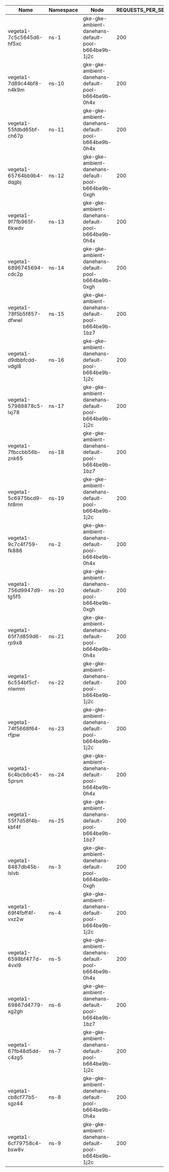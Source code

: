 | Name | Namespace | Node | REQUESTS_PER_SECOND | DURATION | CONNECTIONS | MAX_CONNECTIONS |
|------|-----------|------|---------------------|----------|-------------|-----------------|
| vegeta1-7c5c5645d6-hf5xc | ns-1 | gke-gke-ambient-danehans-default-pool-b664be9b-1j2c | 200 | 10m | 100 | 100 |
| vegeta1-7d89c44bf8-n4k9m | ns-10 | gke-gke-ambient-danehans-default-pool-b664be9b-0h4x | 200 | 10m | 100 | 100 |
| vegeta1-55fdbd65bf-ch67p | ns-11 | gke-gke-ambient-danehans-default-pool-b664be9b-0h4x | 200 | 10m | 100 | 100 |
| vegeta1-65764bb9b4-dqgbj | ns-12 | gke-gke-ambient-danehans-default-pool-b664be9b-0xgh | 200 | 10m | 100 | 100 |
| vegeta1-9f7fb965f-6kwdv | ns-13 | gke-gke-ambient-danehans-default-pool-b664be9b-0h4x | 200 | 10m | 100 | 100 |
| vegeta1-6896745694-cdc2p | ns-14 | gke-gke-ambient-danehans-default-pool-b664be9b-0xgh | 200 | 10m | 100 | 100 |
| vegeta1-78f5b5f857-dfwwl | ns-15 | gke-gke-ambient-danehans-default-pool-b664be9b-1bz7 | 200 | 10m | 100 | 100 |
| vegeta1-d9dbbfcdd-vdgl8 | ns-16 | gke-gke-ambient-danehans-default-pool-b664be9b-1j2c | 200 | 10m | 100 | 100 |
| vegeta1-57988878c5-lxj78 | ns-17 | gke-gke-ambient-danehans-default-pool-b664be9b-1j2c | 200 | 10m | 100 | 100 |
| vegeta1-7fbccbb56b-znk65 | ns-18 | gke-gke-ambient-danehans-default-pool-b664be9b-1bz7 | 200 | 10m | 100 | 100 |
| vegeta1-5c6975bcd9-ht8mn | ns-19 | gke-gke-ambient-danehans-default-pool-b664be9b-1j2c | 200 | 10m | 100 | 100 |
| vegeta1-9c7c4f759-fk886 | ns-2 | gke-gke-ambient-danehans-default-pool-b664be9b-0h4x | 200 | 10m | 100 | 100 |
| vegeta1-756d9947d9-tg5f5 | ns-20 | gke-gke-ambient-danehans-default-pool-b664be9b-0xgh | 200 | 10m | 100 | 100 |
| vegeta1-65f7d859d6-rp9x8 | ns-21 | gke-gke-ambient-danehans-default-pool-b664be9b-0h4x | 200 | 10m | 100 | 100 |
| vegeta1-6c554bf5cf-nlwmm | ns-22 | gke-gke-ambient-danehans-default-pool-b664be9b-1j2c | 200 | 10m | 100 | 100 |
| vegeta1-74f5668f64-rfjpw | ns-23 | gke-gke-ambient-danehans-default-pool-b664be9b-1j2c | 200 | 10m | 100 | 100 |
| vegeta1-6c4bcb6c45-5prsm | ns-24 | gke-gke-ambient-danehans-default-pool-b664be9b-0h4x | 200 | 10m | 100 | 100 |
| vegeta1-55f7d58f4b-kbf4f | ns-25 | gke-gke-ambient-danehans-default-pool-b664be9b-1bz7 | 200 | 10m | 100 | 100 |
| vegeta1-8487db45b-lslvb | ns-3 | gke-gke-ambient-danehans-default-pool-b664be9b-0xgh | 200 | 10m | 100 | 100 |
| vegeta1-69f4fbff4f-vxz2w | ns-4 | gke-gke-ambient-danehans-default-pool-b664be9b-1j2c | 200 | 10m | 100 | 100 |
| vegeta1-6598bf477d-4vxl9 | ns-5 | gke-gke-ambient-danehans-default-pool-b664be9b-0h4x | 200 | 10m | 100 | 100 |
| vegeta1-69867d4779-xg2gh | ns-6 | gke-gke-ambient-danehans-default-pool-b664be9b-1bz7 | 200 | 10m | 100 | 100 |
| vegeta1-67fb48d5dd-c4zg5 | ns-7 | gke-gke-ambient-danehans-default-pool-b664be9b-1j2c | 200 | 10m | 100 | 100 |
| vegeta1-cb8cf77b5-sgz44 | ns-8 | gke-gke-ambient-danehans-default-pool-b664be9b-0h4x | 200 | 10m | 100 | 100 |
| vegeta1-6cf79758c4-bsw8v | ns-9 | gke-gke-ambient-danehans-default-pool-b664be9b-1j2c | 200 | 10m | 100 | 100 |
